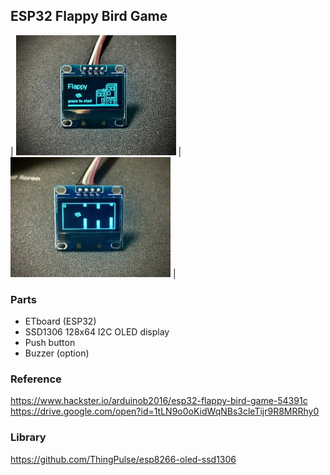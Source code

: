 ## ESP32 Flappy Bird Game
| ![Kiku](images/etboard_picture_1_1.jpeg) | ![Kiku](images/etboard_picture_2_1.jpeg) |

### Parts
- ETboard (ESP32)
- SSD1306 128x64 I2C OLED display
- Push button
- Buzzer (option)

### Reference
https://www.hackster.io/arduinob2016/esp32-flappy-bird-game-54391c
https://drive.google.com/open?id=1tLN9o0oKidWqNBs3cleTijr9R8MRRhy0

### Library
https://github.com/ThingPulse/esp8266-oled-ssd1306
